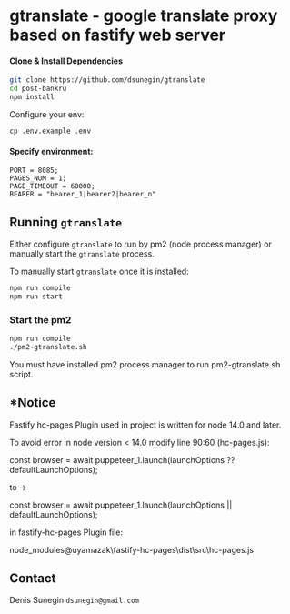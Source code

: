 # gtranslate - google translate proxy based on fastify web server

#### Clone & Install Dependencies
```bash
git clone https://github.com/dsunegin/gtranslate
cd post-bankru
npm install
```

Configure your env:

```
cp .env.example .env
```

#### Specify environment:

```
PORT = 8085;
PAGES_NUM = 1;
PAGE_TIMEOUT = 60000;
BEARER = "bearer_1|bearer2|bearer_n"
```

## Running `gtranslate`

Either configure `gtranslate` to run by pm2 (node process manager) or manually start the `gtranslate` process.

To manually start `gtranslate` once it is installed:

```bash
npm run compile
npm run start
```

### Start the pm2 

```bash
npm run compile
./pm2-gtranslate.sh
```
 
You must have installed pm2 process manager to run pm2-gtranslate.sh script.

## *Notice

Fastify hc-pages Plugin used in project is written  for node 14.0 and later.

To avoid error in node version < 14.0 modify line 90:60 (hc-pages.js):

const browser = await puppeteer_1.launch(launchOptions ?? defaultLaunchOptions);

to ->

const browser = await puppeteer_1.launch(launchOptions || defaultLaunchOptions);

in fastify-hc-pages Plugin file:
 
node_modules\@uyamazak\fastify-hc-pages\dist\src\hc-pages.js


## Contact
Denis Sunegin `dsunegin@gmail.com`
